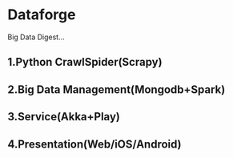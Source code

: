 # Dataforge
Big Data Digest...
## 1.Python CrawlSpider(Scrapy)
## 2.Big Data Management(Mongodb+Spark)
## 3.Service(Akka+Play)
## 4.Presentation(Web/iOS/Android)

